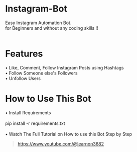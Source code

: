 # Instagram-Bot
 Easy Instagram Automation Bot.<br/>
 for Beginners and without any coding skills !!<br/><br/>
# Features
 •	Like, Comment, Follow Instagram Posts using Hashtags<br/>
 •	Follow Someone else's Followers<br/>
 •	Unfollow Users<br/>
# How to Use This Bot
 •	Install Requirements<br/><br/>
   pip install -r requirements.txt<br/><br/>
 •	Watch The Full Tutorial on How to use this Bot Step by Step<br/>
   > https://www.youtube.com/@learnon3682

